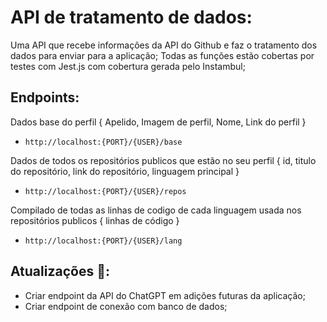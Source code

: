 # API de tratamento de dados:

Uma API que recebe informações da API do Github e faz o tratamento dos dados para enviar para a aplicação;
Todas as funções estão cobertas por testes com Jest.js com cobertura gerada pelo Instambul;

## Endpoints:

Dados base do perfil
{
    Apelido,
    Imagem de perfil,
    Nome,
    Link do perfil
}

- `http://localhost:{PORT}/{USER}/base`

Dados de todos os repositórios publicos que estão no seu perfil
{
    id,
    titulo do repositório,
    link do repositório,
    linguagem principal
} 

- `http://localhost:{PORT}/{USER}/repos`

Compilado de todas as linhas de codigo de cada linguagem usada nos repositórios publicos
{
    linhas de código
}

- `http://localhost:{PORT}/{USER}/lang`
 
## Atualizações 🎉:

- Criar endpoint da API do ChatGPT em adições futuras da aplicação;
- Criar endpoint de conexão com banco de dados;
